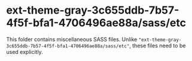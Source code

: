 # ext-theme-gray-3c655ddb-7b57-4f5f-bfa1-4706496ae88a/sass/etc

This folder contains miscellaneous SASS files. Unlike `"ext-theme-gray-3c655ddb-7b57-4f5f-bfa1-4706496ae88a/sass/etc"`, these files
need to be used explicitly.
